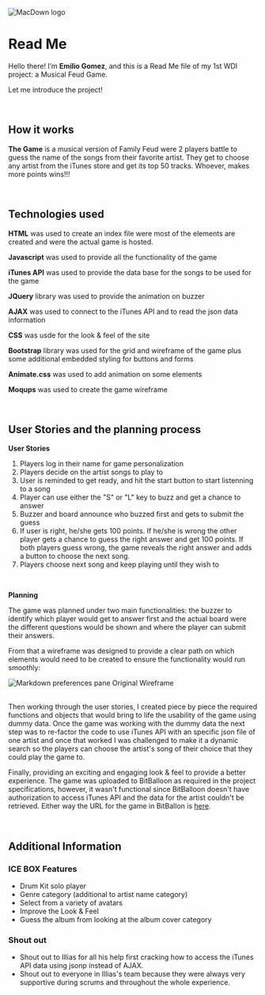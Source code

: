 ![MacDown logo](https://media.glassdoor.com/sql/459214/general-assembly-squarelogo-1389133751210.png)

# Read Me    


Hello there! I’m **Emilio Gomez**, and this is a Read Me file of my 1st WDI project: a Musical Feud Game.

Let me introduce the project!

</br>


## How it works

**The Game** is a musical version of Family Feud were 2 players battle to guess the name of the songs from their favorite artist. They get to choose any artist from the iTunes store and get its top 50 tracks. Whoever, makes more points wins!!!

</br>


## Technologies used

**HTML** was used to create an index file were most of the elements are created and were the actual game is hosted.

**Javascript** was used to provide all the functionality of the game

**iTunes API** was used to provide the data base for the songs to be used for the game

**JQuery** library was used to provide the animation on buzzer 

**AJAX** was used to connect to the iTunes API and to read the json data information

**CSS** was usde for the look & feel of the site

**Bootstrap** library was used for the grid and wireframe of the game plus some additional embedded styling for buttons and forms

**Animate.css** was used to add animation on some elements

**Moqups** was used to create the game wireframe

</br>


## User Stories and the planning process

**User Stories**

1. Players log in their name for game personalization
2. Players decide on the artist songs to play to
3. User is reminded to get ready, and hit the start button to start listenning to a song
4. Player can use either the "S" or "L" key to buzz and get a chance to answer
5. Buzzer and board announce who buzzed first and gets to submit the guess
6. If user is right, he/she gets 100 points. If he/she is wrong the other player gets a chance to guess the right answer and get 100 points. If both players guess wrong, the game reveals the right answer and adds a button to choose the next song.
7. Players choose next song and keep playing until they wish to

</br>

**Planning**

The game was planned under two main functionalities: the buzzer to identify which player would get to answer first and the actual board were the different questions would be shown and where the player can submit their answers.

From that a wireframe was designed to provide a clear path on which  elements would need to be created to ensure the functionality would run smoothly:

![Markdown preferences pane](http://i.imgur.com/apnyK2Q.png)
Original Wireframe

</br>
Then working through the user stories, I created piece by piece the required functions and objects that would bring to life the usability of the game using dummy data. Once the game was working with the dummy data the next step was to re-factor the code to use iTunes API with an specific json file of one artist and once that worked I was challenged to make it a dynamic search so the players can choose the artist's song of their choice that they could play the game to.

Finally, providing an exciting and engaging look & feel to provide a better experience. The game was uploaded to BitBalloon as required in the project specifications, however, it wasn't functional since BitBalloon doesn't have authorization to access iTunes API and the data for the artist couldn't be retrieved. Either way the URL for the game in BitBallon is [here](http://cleaner-crab-53004.bitballoon.com/).

</br>


## Additional Information
### ICE BOX Features
-  Drum Kit solo player
-  Genre category (additional to artist name category)
-  Select from a variety of avatars
-  Improve the Look & Feel
-  Guess the album from looking at the album cover category


### Shout out

-  Shout out to Illias for all his help first cracking how to access the iTunes API data using jsonp instead of AJAX.
-  Shout out to everyone in Illias's team because they were always very supportive during scrums and throughout the whole experience.



